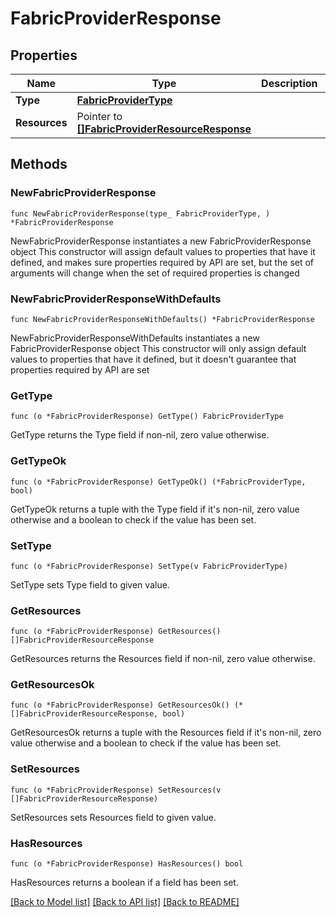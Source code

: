 # FabricProviderResponse

## Properties

Name | Type | Description | Notes
------------ | ------------- | ------------- | -------------
**Type** | [**FabricProviderType**](FabricProviderType.md) |  | 
**Resources** | Pointer to [**[]FabricProviderResourceResponse**](FabricProviderResourceResponse.md) |  | [optional] 

## Methods

### NewFabricProviderResponse

`func NewFabricProviderResponse(type_ FabricProviderType, ) *FabricProviderResponse`

NewFabricProviderResponse instantiates a new FabricProviderResponse object
This constructor will assign default values to properties that have it defined,
and makes sure properties required by API are set, but the set of arguments
will change when the set of required properties is changed

### NewFabricProviderResponseWithDefaults

`func NewFabricProviderResponseWithDefaults() *FabricProviderResponse`

NewFabricProviderResponseWithDefaults instantiates a new FabricProviderResponse object
This constructor will only assign default values to properties that have it defined,
but it doesn't guarantee that properties required by API are set

### GetType

`func (o *FabricProviderResponse) GetType() FabricProviderType`

GetType returns the Type field if non-nil, zero value otherwise.

### GetTypeOk

`func (o *FabricProviderResponse) GetTypeOk() (*FabricProviderType, bool)`

GetTypeOk returns a tuple with the Type field if it's non-nil, zero value otherwise
and a boolean to check if the value has been set.

### SetType

`func (o *FabricProviderResponse) SetType(v FabricProviderType)`

SetType sets Type field to given value.


### GetResources

`func (o *FabricProviderResponse) GetResources() []FabricProviderResourceResponse`

GetResources returns the Resources field if non-nil, zero value otherwise.

### GetResourcesOk

`func (o *FabricProviderResponse) GetResourcesOk() (*[]FabricProviderResourceResponse, bool)`

GetResourcesOk returns a tuple with the Resources field if it's non-nil, zero value otherwise
and a boolean to check if the value has been set.

### SetResources

`func (o *FabricProviderResponse) SetResources(v []FabricProviderResourceResponse)`

SetResources sets Resources field to given value.

### HasResources

`func (o *FabricProviderResponse) HasResources() bool`

HasResources returns a boolean if a field has been set.


[[Back to Model list]](../README.md#documentation-for-models) [[Back to API list]](../README.md#documentation-for-api-endpoints) [[Back to README]](../README.md)


